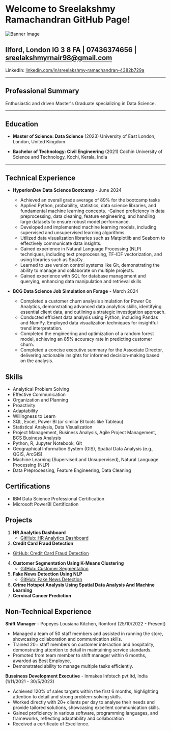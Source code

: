 # Welcome to Sreelakshmy Ramachandran GitHub Page!

![Banner Image](https://miro.medium.com/v2/resize:fit:1400/format:webp/1*zMQnBr0naR5nz8686VUYkw.jpeg)

## Ilford, London IG 3 8 FA | 07436374656 | sreelakshmyrnair98@gmail.com

LinkedIn: [linkedin.com/in/sreelakshmy-ramachandran-4382b729a](https://www.linkedin.com/in/sreelakshmy-ramachandran-4382b729a)

---

## Professional Summary

Enthusiastic and driven Master's Graduate specializing in Data Science.

---

## Education

- **Master of Science: Data Science** (2023)
  University of East London, London, United Kingdom

- **Bachelor of Technology: Civil Engineering** (2021)
  Cochin University of Science and Technology, Kochi, Kerala, India

---

## Technical Experience

- **HyperionDev Data Science Bootcamp** - June 2024
  - Achieved an overall grade average of 89% for the bootcamp tasks
  - Applied Python, probability, statistics, data science libraries, and fundamental machine learning concepts.
  -Gained proficiency in data preprocessing, data cleaning, feature engineering, and handling large datasets to ensure robust model performance.
  - Developed and implemented machine learning models, including supervised and unsupervised learning algorithms.
  - Utilized data visualization libraries such as Matplotlib and Seaborn to effectively communicate data insights.
  - Gained experience in Natural Language Processing (NLP) techniques, including text preprocessing, TF-IDF vectorization, and using libraries such as SpaCy.
  - Learned to use version control systems like Git, demonstrating the ability to manage and collaborate on multiple projects.
  - Gained experience with SQL for database management and querying, enhancing data manipulation and retrieval skills

- **BCG Data Science Job Simulation on Forage** - March 2024
  - Completed a customer churn analysis simulation for Power Co Analytics, demonstrating advanced data analytics skills, identifying essential client data, and outlining a strategic investigation approach.
  - Conducted efficient data analysis using Python, including Pandas and NumPy. Employed data visualization techniques for insightful trend interpretation.
  - Completed the engineering and optimization of a random forest model, achieving an 85% accuracy rate in predicting customer churn.
  - Completed a concise executive summary for the Associate Director, delivering actionable insights for informed decision-making based on the analysis.


## Skills
- Analytical Problem Solving
- Effective Communication
- Organization and Planning
- Proactivity
- Adaptability
- Willingness to Learn
- SQL, Excel, Power BI (or similar BI tools like Tableau)
- Statistical Analysis, Data Visualization
- Project Management, Business Analysis, Agile Project Management, BCS Business Analysis
- Python, R, Jupyter Notebook, Git
- Geographical Information System (GIS), Spatial Data Analysis (e.g., QGIS, ArcGIS)
- Machine Learning (Supervised and Unsupervised), Natural Language Processing (NLP)
- Data Preprocessing, Feature Engineering, Data Cleaning

## Certifications
- IBM Data Science Professional Certification
- Microsoft PowerBI Certification

## Projects
1. **HR Analytics Dashboard**
   - [GitHub: HR Analytics Dashboard](https://github.com/SreelakshmyRamachandran/HR-Analytics-Dashboard)
2.  **Credit Card Fraud Detection**
   - [GitHub: Credit Card Fraud Detection](https://github.com/SreelakshmyRamachandran/Credit-Card-fraud-detection)
4. **Customer Segmentation Using K-Means Clustering**
   - [GitHub: Customer Segmentation](https://github.com/SreelakshmyRamachandran/Customer-segmentation-k-means)
5. **Fake News Detection Using NLP**
   - [GitHub: Fake News Detection](https://github.com/SreelakshmyRamachandran/fake-news-detection-nlp.git)
6. **Crime Hotspot Analysis Using Spatial Data Analysis And Machine Learning**
7. **Cervical Cancer Prediction**

## Non-Technical Experience
**Shift Manager** - Popeyes Lousiana Kitchen, Romford (25/10/2022 - Present)
- Managed a team of 50 staff members and assisted in running the store, showcasing collaboration and communication skills.
- Trained 20+ staff members on customer interaction and hospitality, demonstrating attention to detail in maintaining service standards.
- Promoted from team member to shift manager within 6 months, awarded as Best Employee,
- Demonstrated ability to manage multiple tasks efficiently.
  
**Bussiness Development Executive** - Inmakes Infotech pvt ltd, India (1/11/2021 - 30/5/2023)
- Achieved 120% of sales targets within the first 6 months, highlighting attention to detail and strong problem-solving skills.
- Worked directly with 20+ clients per day to analyse their needs and provide tailored solutions, showcasing excellent communication skills.
- Gained proficiency in various software, programming languages, and frameworks, reflecting adaptability and collaboration
- Received a certificate of Excellence.
